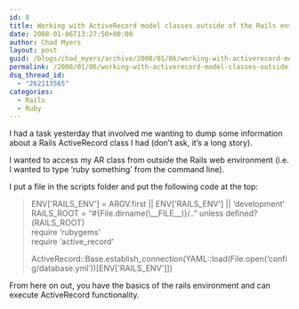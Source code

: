 ```yaml
---
id: 8
title: Working with ActiveRecord model classes outside of the Rails environment
date: 2008-01-06T13:27:50+00:00
author: Chad Myers
layout: post
guid: /blogs/chad_myers/archive/2008/01/06/working-with-activerecord-model-classes-outside-of-the-rails-environment.aspx
permalink: /2008/01/06/working-with-activerecord-model-classes-outside-of-the-rails-environment/
dsq_thread_id:
  - "262113565"
categories:
  - Rails
  - Ruby
---
```

I had a task yesterday that involved me wanting to dump some information about a Rails ActiveRecord class I had (don&#8217;t ask, it&#8217;s a long story).

I wanted to access my AR class from outside the Rails web environment (i.e. I wanted to type &#8216;ruby something&#8217; from the command line).

I put a file in the scripts folder and put the following code at the top:

> ENV['RAILS\_ENV'] = ARGV.first || ENV['RAILS\_ENV'] || &#8216;development&#8217;  
> RAILS\_ROOT = &#8220;#{File.dirname(\\_\_FILE\_\_)}/..&#8221; unless defined?(RAILS_ROOT)  
> require &#8216;rubygems&#8217;  
> require &#8216;active_record&#8217; 
> 
> ActiveRecord::Base.establish\_connection(YAML::load(File.open(&#8216;config/database.yml&#8217;))[ENV['RAILS\_ENV']])</blockquote> 
> 
> From here on out, you have the basics of the rails environment and can execute ActiveRecord functionality.